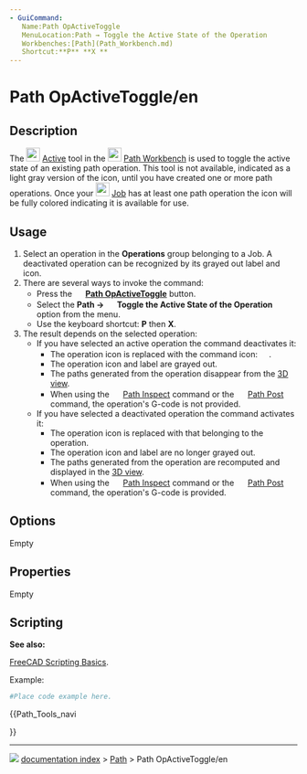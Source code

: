 ```yaml
---
- GuiCommand:
   Name:Path OpActiveToggle
   MenuLocation:Path → Toggle the Active State of the Operation
   Workbenches:[Path](Path_Workbench.md)
   Shortcut:**P** **X **
---
```


# Path OpActiveToggle/en

## Description

The <img alt="" src=images/Path_OpActiveToggle.svg  style="width:24px;"> [Active](Path_OpActiveToggle.md) tool in the <img alt="" src=images/Workbench_Path.svg  style="width:24px;"> [Path Workbench](Path_Workbench.md) is used to toggle the active state of an existing path operation. This tool is not available, indicated as a light gray version of the icon, until you have created one or more path operations. Once your <img alt="" src=images/Path_Job.svg  style="width:24px;"> [Job](Path_Job.md) has at least one path operation the icon will be fully colored indicating it is available for use.

## Usage

1.  Select an operation in the **Operations** group belonging to a Job. A deactivated operation can be recognized by its grayed out label and icon.
2.  There are several ways to invoke the command:
    -   Press the **<img src="images/Path_OpActiveToggle.svg" width=16px> [Path OpActiveToggle](Path_OpActiveToggle.md)** button.
    -   Select the **Path → <img src="images/Path_OpActiveToggle.svg" width=16px> Toggle the Active State of the Operation** option from the menu.
    -   Use the keyboard shortcut: **P** then **X**.
3.  The result depends on the selected operation:
    -   If you have selected an active operation the command deactivates it:
        -   The operation icon is replaced with the command icon: <img alt="" src=images/Path_OpActiveToggle.svg  style="width:16px;">.
        -   The operation icon and label are grayed out.
        -   The paths generated from the operation disappear from the [3D view](3D_view.md).
        -   When using the <img alt="" src=images/Path_Inspect.svg  style="width:16px;"> [Path Inspect](Path_Inspect.md) command or the <img alt="" src=images/Path_Post.svg  style="width:16px;"> [Path Post](Path_Post.md) command, the operation\'s G-code is not provided.
    -   If you have selected a deactivated operation the command activates it:
        -   The operation icon is replaced with that belonging to the operation.
        -   The operation icon and label are no longer grayed out.
        -   The paths generated from the operation are recomputed and displayed in the [3D view](3D_view.md).
        -   When using the <img alt="" src=images/Path_Inspect.svg  style="width:16px;"> [Path Inspect](Path_Inspect.md) command or the <img alt="" src=images/Path_Post.svg  style="width:16px;"> [Path Post](Path_Post.md) command, the operation\'s G-code is provided.

## Options

Empty

## Properties

Empty

## Scripting


**See also:**

[FreeCAD Scripting Basics](FreeCAD_Scripting_Basics.md).

Example:


```python
#Place code example here.
```





{{Path_Tools_navi

}}



---
![](images/Button_right.svg) [documentation index](../README.md) > [Path](Path_Workbench.md) > Path OpActiveToggle/en

